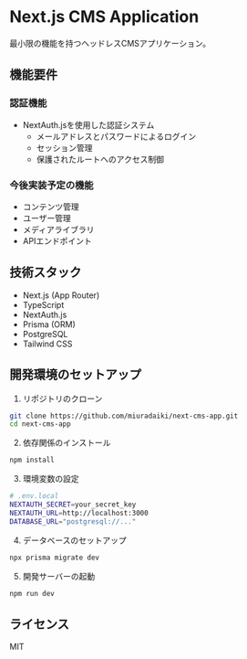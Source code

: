 # Next.js CMS Application

最小限の機能を持つヘッドレスCMSアプリケーション。

## 機能要件

### 認証機能
- NextAuth.jsを使用した認証システム
  - メールアドレスとパスワードによるログイン
  - セッション管理
  - 保護されたルートへのアクセス制御

### 今後実装予定の機能
- コンテンツ管理
- ユーザー管理
- メディアライブラリ
- APIエンドポイント

## 技術スタック

- Next.js (App Router)
- TypeScript
- NextAuth.js
- Prisma (ORM)
- PostgreSQL
- Tailwind CSS

## 開発環境のセットアップ

1. リポジトリのクローン
```bash
git clone https://github.com/miuradaiki/next-cms-app.git
cd next-cms-app
```

2. 依存関係のインストール
```bash
npm install
```

3. 環境変数の設定
```bash
# .env.local
NEXTAUTH_SECRET=your_secret_key
NEXTAUTH_URL=http://localhost:3000
DATABASE_URL="postgresql://..."
```

4. データベースのセットアップ
```bash
npx prisma migrate dev
```

5. 開発サーバーの起動
```bash
npm run dev
```

## ライセンス

MIT